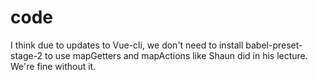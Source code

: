 # code

I think due to updates to Vue-cli, we don't need to install babel-preset-stage-2 to use mapGetters and mapActions like Shaun did in his lecture. We're fine without it.